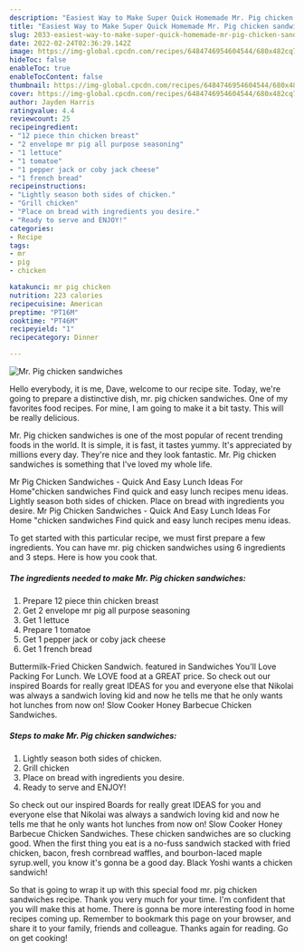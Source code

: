 ```yaml
---
description: "Easiest Way to Make Super Quick Homemade Mr. Pig chicken sandwiches"
title: "Easiest Way to Make Super Quick Homemade Mr. Pig chicken sandwiches"
slug: 2033-easiest-way-to-make-super-quick-homemade-mr-pig-chicken-sandwiches
date: 2022-02-24T02:36:29.142Z
image: https://img-global.cpcdn.com/recipes/6484746954604544/680x482cq70/mr-pig-chicken-sandwiches-recipe-main-photo.jpg
hideToc: false
enableToc: true
enableTocContent: false
thumbnail: https://img-global.cpcdn.com/recipes/6484746954604544/680x482cq70/mr-pig-chicken-sandwiches-recipe-main-photo.jpg
cover: https://img-global.cpcdn.com/recipes/6484746954604544/680x482cq70/mr-pig-chicken-sandwiches-recipe-main-photo.jpg
author: Jayden Harris
ratingvalue: 4.4
reviewcount: 25
recipeingredient:
- "12 piece thin chicken breast"
- "2 envelope mr pig all purpose seasoning"
- "1 lettuce"
- "1 tomatoe"
- "1 pepper jack or coby jack cheese"
- "1 french bread"
recipeinstructions:
- "Lightly season both sides of chicken."
- "Grill chicken"
- "Place on bread with ingredients you desire."
- "Ready to serve and ENJOY!"
categories:
- Recipe
tags:
- mr
- pig
- chicken

katakunci: mr pig chicken 
nutrition: 223 calories
recipecuisine: American
preptime: "PT16M"
cooktime: "PT46M"
recipeyield: "1"
recipecategory: Dinner

---
```



![Mr. Pig chicken sandwiches](https://img-global.cpcdn.com/recipes/6484746954604544/680x482cq70/mr-pig-chicken-sandwiches-recipe-main-photo.jpg)

Hello everybody, it is me, Dave, welcome to our recipe site. Today, we're going to prepare a distinctive dish, mr. pig chicken sandwiches. One of my favorites food recipes. For mine, I am going to make it a bit tasty. This will be really delicious.

Mr. Pig chicken sandwiches is one of the most popular of recent trending foods in the world. It is simple, it is fast, it tastes yummy. It's appreciated by millions every day. They're nice and they look fantastic. Mr. Pig chicken sandwiches is something that I've loved my whole life.

Mr Pig Chicken Sandwiches - Quick And Easy Lunch Ideas For Home&#34;chicken sandwiches Find quick and easy lunch recipes menu ideas. Lightly season both sides of chicken. Place on bread with ingredients you desire. Mr Pig Chicken Sandwiches - Quick And Easy Lunch Ideas For Home &#34;chicken sandwiches Find quick and easy lunch recipes menu ideas.


To get started with this particular recipe, we must first prepare a few ingredients. You can have mr. pig chicken sandwiches using 6 ingredients and 3 steps. Here is how you cook that.

<!--inarticleads1-->

##### The ingredients needed to make Mr. Pig chicken sandwiches:

1. Prepare 12 piece thin chicken breast
1. Get 2 envelope mr pig all purpose seasoning
1. Get 1 lettuce
1. Prepare 1 tomatoe
1. Get 1 pepper jack or coby jack cheese
1. Get 1 french bread


Buttermilk-Fried Chicken Sandwich. featured in Sandwiches You&#39;ll Love Packing For Lunch. We LOVE food at a GREAT price. So check out our inspired Boards for really great IDEAS for you and everyone else that Nikolai was always a sandwich loving kid and now he tells me that he only wants hot lunches from now on! Slow Cooker Honey Barbecue Chicken Sandwiches. 

<!--inarticleads2-->

##### Steps to make Mr. Pig chicken sandwiches:

1. Lightly season both sides of chicken.
1. Grill chicken
1. Place on bread with ingredients you desire.
1. Ready to serve and ENJOY!

So check out our inspired Boards for really great IDEAS for you and everyone else that Nikolai was always a sandwich loving kid and now he tells me that he only wants hot lunches from now on! Slow Cooker Honey Barbecue Chicken Sandwiches. These chicken sandwiches are so clucking good. When the first thing you eat is a no-fuss sandwich stacked with fried chicken, bacon, fresh cornbread waffles, and bourbon-laced maple syrup.well, you know it&#39;s gonna be a good day. Black Yoshi wants a chicken sandwich! 

So that is going to wrap it up with this special food mr. pig chicken sandwiches recipe. Thank you very much for your time. I'm confident that you will make this at home. There is gonna be more interesting food in home recipes coming up. Remember to bookmark this page on your browser, and share it to your family, friends and colleague. Thanks again for reading. Go on get cooking!
